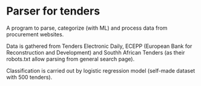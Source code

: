 # Parser for tenders
 A program to parse, categorize (with ML) and process data from procurement websites.
 
 Data is gathered from Tenders Electronic Daily, ECEPP (European Bank for Reconstruction and Development) and Southh African Tenders (as their robots.txt allow parsing from general search page).
 
 Classification is carried out by logistic regression model (self-made dataset with 500 tenders).
